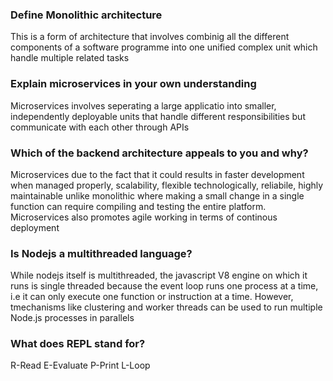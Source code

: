 ### Define Monolithic architecture
This is a form of architecture that involves combinig all the different components of a software programme into one unified complex unit which handle multiple related tasks

### Explain microservices in your own understanding
Microservices involves seperating a large applicatio into smaller, independently deployable units that handle different responsibilities but communicate with each other through APIs

### Which of the backend architecture appeals to you and why?
Microservices due to the fact that it could results in faster development when managed properly, scalability,  flexible technologically, reliabile, highly maintainable unlike monolithic where making a small change in a single function can require compiling and testing the entire platform. Microservices also promotes agile working in terms of continous deployment

### Is Nodejs a multithreaded language?
While nodejs itself is multithreaded, the javascript V8 engine on which it runs is single threaded because the event loop runs one process at a time, i.e it can only execute one function or instruction at a time. However, tmechanisms like clustering and worker threads can be used to run multiple Node.js processes in parallels

### What does REPL stand for?
R-Read
E-Evaluate
P-Print
L-Loop